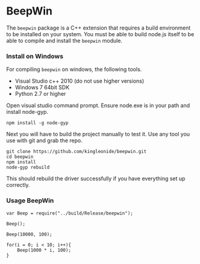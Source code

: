 BeepWin
========

The `beepwin` package is a C++ extension that requires a build environment to be installed on your system. You must be able to build node.js itself to be able to compile and install the `beepwin` module.

### Install on Windows

For compiling `beepwin` on windows, the following tools.

* Visual Studio c++ 2010 (do not use higher versions)
* Windows 7 64bit SDK
* Python 2.7 or higher

Open visual studio command prompt. Ensure node.exe is in your path and install node-gyp.

```
npm install -g node-gyp
```

Next you will have to build the project manually to test it. Use any tool you use with git and grab the repo.

```
git clone https://github.com/kingleonide/beepwin.git
cd beepwin
npm install
node-gyp rebuild
```

This should rebuild the driver successfully if you have everything set up correctly.

### Usage BeepWin

```
var Beep = require("../build/Release/beepwin");

Beep();

Beep(10000, 100);

for(i = 0; i < 10; i++){
	Beep(1000 * i, 100);
}
```
